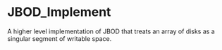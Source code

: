 # JBOD_Implement

A higher level implementation of JBOD that treats an array of disks as a singular segment of writable space. 
